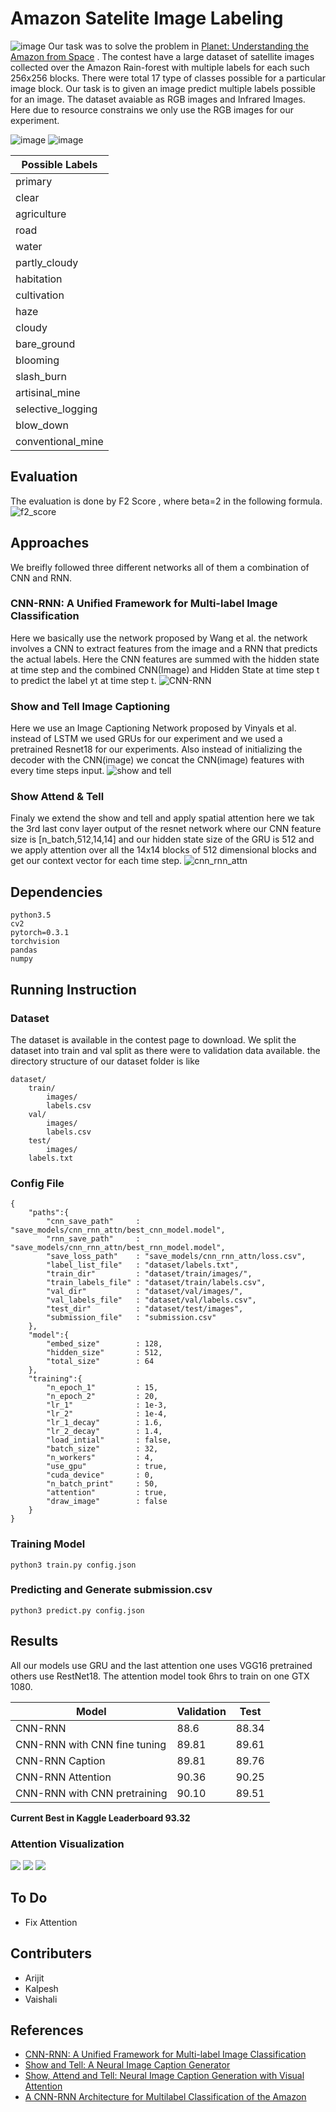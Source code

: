 # Amazon Satelite Image Labeling

![image](images/contest.png )
Our task was to solve the problem in [Planet: Understanding the Amazon from Space](https://www.kaggle.com/c/planet-understanding-the-amazon-from-space) .
The contest have a large dataset of satellite images collected over the Amazon Rain-forest with multiple labels for each such 256x256
blocks. There were total 17 type of classes possible for a particular image block. Our task is to given an image predict multiple labels
possible for an image. The dataset avaiable as RGB images and Infrared Images. Here due to resource constrains we only use the RGB images for our experiment.

![image](images/image_chips.png)
![image](images/class_labels.png)

| Possible Labels| 
| ------------- |
|primary |
|clear |
|agriculture |
|road |
|water |
|partly_cloudy |
|habitation |
|cultivation |
|haze |
|cloudy |
|bare_ground |
|blooming |
|slash_burn |
|artisinal_mine |
|selective_logging |
|blow_down |
|conventional_mine |

## Evaluation
The evaluation is done by F2 Score , where beta=2 in the following formula.
![f2_score](images/f_beta.png)

## Approaches 
We breifly followed three different networks all of them a combination of CNN and RNN. 
### CNN-RNN: A Unified Framework for Multi-label Image Classification
Here we basically use the network proposed by Wang et al. the network involves a CNN to extract features from the image and a RNN that predicts the actual labels. Here the CNN features are summed with the hidden state at time step and the combined CNN(Image) and Hidden State at time step t to predict the label yt at time step t. 
![CNN-RNN](images/cnn_rnn.png)
### Show and Tell Image Captioning
Here we use an Image Captioning Network proposed by Vinyals et al. instead of LSTM we used GRUs for our experiment and we used a pretrained Resnet18 for our experiments. Also instead of initializing the decoder with the CNN(image) we concat the CNN(image) features with every time steps input. 
![show and tell](images/cnn_rnn_im_caption.jpg)
### Show Attend & Tell 
Finaly we extend the show and tell and apply spatial attention here we tak the 3rd last conv layer output of the resnet network where our CNN feature size is [n_batch,512,14,14] and our hidden state size of the GRU is 512 and we apply attention over all the 14x14 blocks of 512 dimensional blocks and get our context vector for each time step. 
![cnn_rnn_attn](images/cnn_rnn_attn.png)

## Dependencies

	python3.5
	cv2
	pytorch=0.3.1
	torchvision
	pandas
	numpy

## Running Instruction

### Dataset
The dataset is available in the contest page to download. We split the dataset into train and val split as there were to validation data available. the directory structure of our dataset folder is like

	dataset/
		train/
			images/
			labels.csv
		val/
			images/
			labels.csv
		test/
			images/
		labels.txt

### Config File 

	{
		"paths":{
			"cnn_save_path"		: "save_models/cnn_rnn_attn/best_cnn_model.model",
			"rnn_save_path" 	: "save_models/cnn_rnn_attn/best_rnn_model.model",
			"save_loss_path"	: "save_models/cnn_rnn_attn/loss.csv",
			"label_list_file"	: "dataset/labels.txt",
			"train_dir"			: "dataset/train/images/",
			"train_labels_file"	: "dataset/train/labels.csv",
			"val_dir"			: "dataset/val/images/",
			"val_labels_file"	: "dataset/val/labels.csv",
			"test_dir"			: "dataset/test/images",
			"submission_file"	: "submission.csv"
		},
		"model":{
			"embed_size"		: 128,
			"hidden_size"		: 512,
			"total_size"		: 64
		},
		"training":{
			"n_epoch_1"			: 15,
			"n_epoch_2"			: 20,
			"lr_1"				: 1e-3,
			"lr_2"				: 1e-4,
			"lr_1_decay"		: 1.6,
			"lr_2_decay"		: 1.4,
			"load_intial"		: false,
			"batch_size"		: 32,
			"n_workers"			: 4,
			"use_gpu"			: true,
			"cuda_device"		: 0,
			"n_batch_print"		: 50,
			"attention"			: true,
			"draw_image"		: false
		}
	}
	
	
### Training Model

	python3 train.py config.json

### Predicting and Generate submission.csv
	
	python3 predict.py config.json
	
## Results

All our models use GRU and the last attention one uses VGG16 pretrained others use RestNet18. The attention model took 6hrs to train on one GTX 1080. 

| Model | Validation | Test |
|--| -- |--|
|CNN-RNN | 88.6 | 88.34 |
|CNN-RNN with CNN fine tuning | 89.81 | 89.61 |
|CNN-RNN Caption | 89.81 | 89.76 |
|CNN-RNN Attention | 90.36 | 90.25 |
|CNN-RNN with CNN pretraining | 90.10 | 89.51 |

**Current Best in Kaggle Leaderboard 93.32**

### Attention Visualization

![](images/res1.jpg)
![](images/res2.jpg)
![](images/res3.jpg) 

## To Do

-	Fix Attention

## Contributers

-	Arijit
-	Kalpesh
-	Vaishali

## References

- [CNN-RNN: A Unified Framework for Multi-label Image Classification](https://arxiv.org/abs/1604.04573)
- [Show and Tell: A Neural Image Caption Generator](https://arxiv.org/abs/1411.4555)
- [Show, Attend and Tell: Neural Image Caption Generation with Visual Attention](https://arxiv.org/abs/1502.03044)
- [A CNN-RNN Architecture for Multilabel Classification of the Amazon](cs231n.stanford.edu/reports/2017/posters/903.pdf)
 
